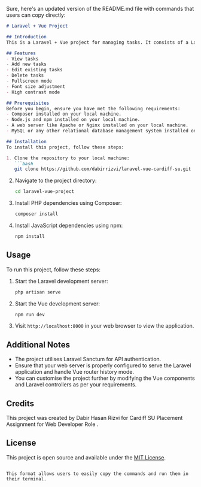 Sure, here's an updated version of the README.md file with commands that users can copy directly:

```markdown
# Laravel + Vue Project

## Introduction
This is a Laravel + Vue project for managing tasks. It consists of a Laravel backend for handling API requests and a Vue.js frontend for the user interface.

## Features
- View tasks
- Add new tasks
- Edit existing tasks
- Delete tasks
- Fullscreen mode
- Font size adjustment
- High contrast mode

## Prerequisites
Before you begin, ensure you have met the following requirements:
- Composer installed on your local machine.
- Node.js and npm installed on your local machine.
- A web server like Apache or Nginx installed on your local machine.
- MySQL or any other relational database management system installed on your local machine.

## Installation
To install this project, follow these steps:

1. Clone the repository to your local machine:
   ```bash
   git clone https://github.com/dabirrizvi/laravel-vue-cardiff-su.git
   ```

2. Navigate to the project directory:
   ```bash
   cd laravel-vue-project
   ```

3. Install PHP dependencies using Composer:
   ```bash
   composer install
   ```

4. Install JavaScript dependencies using npm:
   ```bash
   npm install
   ```

## Usage
To run this project, follow these steps:

1. Start the Laravel development server:
   ```bash
   php artisan serve
   ```

2. Start the Vue development server:
   ```bash
   npm run dev
   ```

3. Visit `http://localhost:8000` in your web browser to view the application.

## Additional Notes
- The project utilises Laravel Sanctum for API authentication.
- Ensure that your web server is properly configured to serve the Laravel application and handle Vue router history mode.
- You can customise the project further by modifying the Vue components and Laravel controllers as per your requirements.

## Credits
This project was created by Dabir Hasan Rizvi for Cardiff SU Placement Assignment for Web Developer Role .

## License
This project is open source and available under the [MIT License](https://opensource.org/licenses/MIT).
```

This format allows users to easily copy the commands and run them in their terminal.